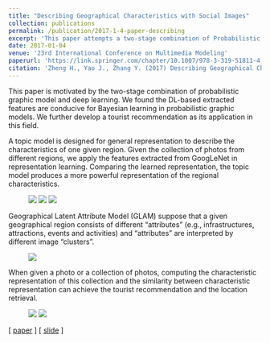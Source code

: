 ```yaml
---
title: "Describing Geographical Characteristics with Social Images"
collection: publications
permalink: /publication/2017-1-4-paper-describing
excerpt: 'This paper attempts a two-stage combination of Probabilistic Graphic Model and Deep Learning. By applying deep learning in raw data feature extraction, the latent representation learned by PGM can be improved. In this paper, we apply the learned representation to describe the geographical characteristics and for the tourist recommendation.'
date: 2017-01-04
venue: '23rd International Conference on Multimedia Modeling'
paperurl: 'https://link.springer.com/chapter/10.1007/978-3-319-51811-4_10'
citation: 'Zheng H., Yao J., Zhang Y. (2017) Describing Geographical Characteristics with Social Images. In: Amsaleg L., Guðmundsson G., Gurrin C., Jónsson B., Satoh S. (eds) MultiMedia Modeling. MMM 2017. Lecture Notes in Computer Science, vol 10132. Springer, Cham'
---
```

This paper is motivated by the two-stage combination of probabilistic graphic model and deep learning. We found the DL-based extracted features are conducive for Bayesian learning in probabilistic graphic models. We further develop a tourist recommendation as its application in this field.

A topic model is designed for general representation to describe the characteristics of one given region. Given the collection of photos from different regions, we apply the features extracted from GoogLeNet in representation learning. Comparing the learned representation, the topic model produces a more powerful representation of the regional characteristics.

<figure class="third">
    <img src="https://JegZheng.github.io/images/publication/describing/20_500.jpg">
    <img src="https://JegZheng.github.io/images/publication/describing/200k.jpg">
    <img src="https://JegZheng.github.io/images/publication/describing/avg.jpg">
</figure>

Geographical Latent Attribute Model (GLAM) suppose that a given geographical region consists of different “attributes” (e.g., infrastructures, attractions, events and activities) and “attributes” are interpreted by different image “clusters”.

<figure>
    <img src="https://JegZheng.github.io/images/publication/describing/beijing.jpg">
</figure>

When given a photo or a collection of photos, computing the characteristic representation of this collection and the similarity between characteristic representation can achieve the tourist recommendation and the location retrieval.

<figure class="half">
    <img src="https://JegZheng.github.io/images/publication/describing/rec.jpg">
    <img src="https://JegZheng.github.io/images/publication/describing/mrec4p.jpg">
</figure>

\[ [paper](http://JegZheng.github.io/files/2017-MMM-Describing.pdf) \] \[ [slide](http://JegZheng.github.io/files/talks/Describing_talks.pdf) \]
